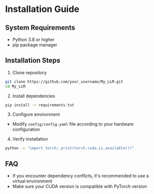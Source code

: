 # Installation Guide

## System Requirements

- Python 3.8 or higher
- pip package manager

## Installation Steps

1. Clone repository
```bash
git clone https://github.com/your_username/My_LLM.git
cd My_LLM
```

2. Install dependencies
```bash
pip install -r requirements.txt
```

3. Configure environment
- Modify `config/config.yaml` file according to your hardware configuration

4. Verify installation
```bash
python -c "import torch; print(torch.cuda.is_available())"
```

## FAQ

- If you encounter dependency conflicts, it's recommended to use a virtual environment
- Make sure your CUDA version is compatible with PyTorch version